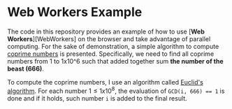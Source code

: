 # Web Workers Example

The code in this repository provides an example of how to use [__Web Workers__][WebWorkers]
on the browser and take advantage of parallel computing.
For the sake of demonstration, a simple algorithm to compute [coprime numbers][Coprime] is presented. Specifically,
we need to find all coprime numbers from 1 to 1x10^6 such that added together sum __the number of the beast (666)__.

To compute the coprime numbers, I use an algorithm called [Euclid's algorithm][Euclids]. For each number $1 \leq 1x10^8$,
the evaluation of `GCD(i, 666) == 1` is done and if it holds, such number `i` is added to the final result.

[Coprime]: https://en.wikipedia.org/wiki/Coprime_integers
[Euclids]: https://en.wikipedia.org/wiki/Euclidean_algorithm